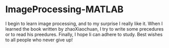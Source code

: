 # ImageProcessing-MATLAB
I begin to learn image processing, and to my surprise I really like it.
When I learned the book written by zhaoXiaochuan, I try to write some precedures or to read his preedures.
Finally, I hope Ii can adhere to study.
Best wishes to all people who never give up!

